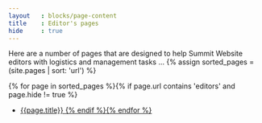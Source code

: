 ```yaml
---
layout   : blocks/page-content
title    : Editor's pages
hide     : true
---
```


Here are a number of pages that are designed to help Summit Website editors with logistics and management tasks
...
{% assign sorted_pages = (site.pages | sort: 'url') %}

{% for page in sorted_pages  %}{% if page.url contains 'editors' and page.hide != true %}
- <a href="{{ page.url}}">{{page.title}}
  {% endif %}{% endfor %}
